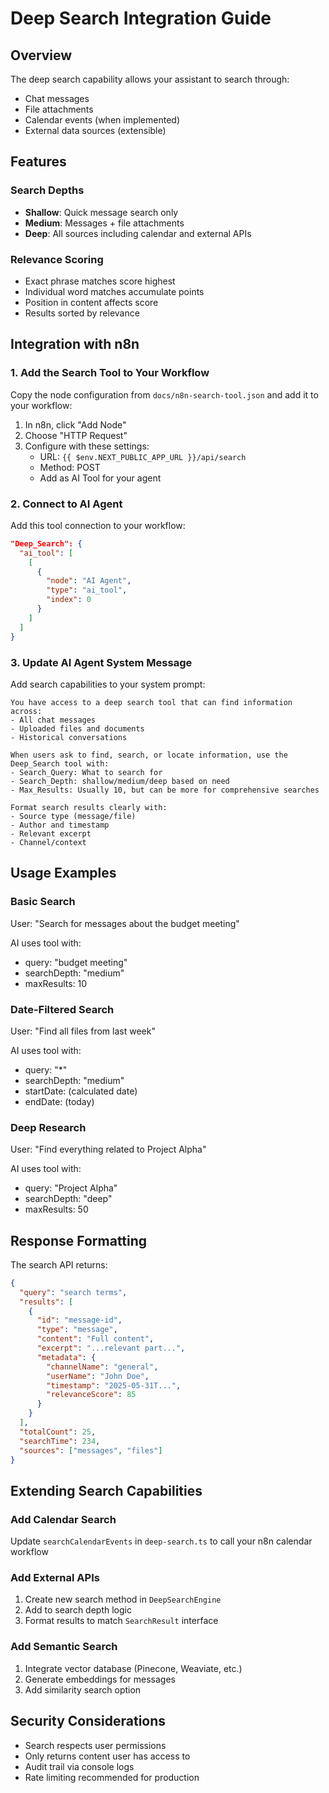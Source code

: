 # Deep Search Integration Guide

## Overview
The deep search capability allows your assistant to search through:
- Chat messages
- File attachments
- Calendar events (when implemented)
- External data sources (extensible)

## Features

### Search Depths
- **Shallow**: Quick message search only
- **Medium**: Messages + file attachments
- **Deep**: All sources including calendar and external APIs

### Relevance Scoring
- Exact phrase matches score highest
- Individual word matches accumulate points
- Position in content affects score
- Results sorted by relevance

## Integration with n8n

### 1. Add the Search Tool to Your Workflow

Copy the node configuration from `docs/n8n-search-tool.json` and add it to your workflow:

1. In n8n, click "Add Node"
2. Choose "HTTP Request" 
3. Configure with these settings:
   - URL: `{{ $env.NEXT_PUBLIC_APP_URL }}/api/search`
   - Method: POST
   - Add as AI Tool for your agent

### 2. Connect to AI Agent

Add this tool connection to your workflow:
```json
"Deep_Search": {
  "ai_tool": [
    [
      {
        "node": "AI Agent",
        "type": "ai_tool",
        "index": 0
      }
    ]
  ]
}
```

### 3. Update AI Agent System Message

Add search capabilities to your system prompt:

```
You have access to a deep search tool that can find information across:
- All chat messages
- Uploaded files and documents
- Historical conversations

When users ask to find, search, or locate information, use the Deep_Search tool with:
- Search_Query: What to search for
- Search_Depth: shallow/medium/deep based on need
- Max_Results: Usually 10, but can be more for comprehensive searches

Format search results clearly with:
- Source type (message/file)
- Author and timestamp
- Relevant excerpt
- Channel/context
```

## Usage Examples

### Basic Search
User: "Search for messages about the budget meeting"

AI uses tool with:
- query: "budget meeting"
- searchDepth: "medium"
- maxResults: 10

### Date-Filtered Search
User: "Find all files from last week"

AI uses tool with:
- query: "*"
- searchDepth: "medium"
- startDate: (calculated date)
- endDate: (today)

### Deep Research
User: "Find everything related to Project Alpha"

AI uses tool with:
- query: "Project Alpha"
- searchDepth: "deep"
- maxResults: 50

## Response Formatting

The search API returns:
```json
{
  "query": "search terms",
  "results": [
    {
      "id": "message-id",
      "type": "message",
      "content": "Full content",
      "excerpt": "...relevant part...",
      "metadata": {
        "channelName": "general",
        "userName": "John Doe",
        "timestamp": "2025-05-31T...",
        "relevanceScore": 85
      }
    }
  ],
  "totalCount": 25,
  "searchTime": 234,
  "sources": ["messages", "files"]
}
```

## Extending Search Capabilities

### Add Calendar Search
Update `searchCalendarEvents` in `deep-search.ts` to call your n8n calendar workflow

### Add External APIs
1. Create new search method in `DeepSearchEngine`
2. Add to search depth logic
3. Format results to match `SearchResult` interface

### Add Semantic Search
1. Integrate vector database (Pinecone, Weaviate, etc.)
2. Generate embeddings for messages
3. Add similarity search option

## Security Considerations

- Search respects user permissions
- Only returns content user has access to
- Audit trail via console logs
- Rate limiting recommended for production 